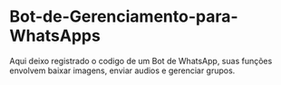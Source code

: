 # Bot-de-Gerenciamento-para-WhatsApps
Aqui deixo registrado o codigo de um Bot de WhatsApp, suas funções envolvem baixar imagens, enviar audios e gerenciar grupos. 
